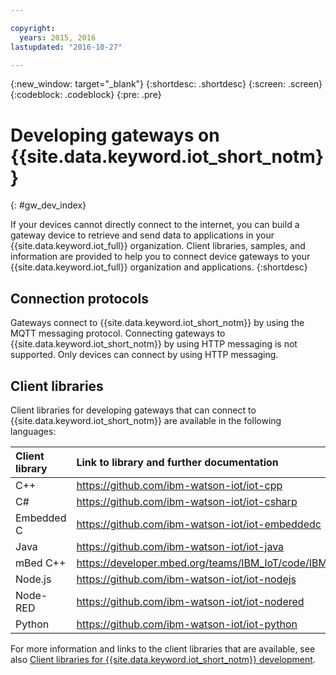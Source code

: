 ```yaml
---

copyright:
  years: 2015, 2016
lastupdated: "2016-10-27"

---
```


{:new_window: target="_blank"}
{:shortdesc: .shortdesc}
{:screen: .screen}
{:codeblock: .codeblock}
{:pre: .pre}

# Developing gateways on {{site.data.keyword.iot_short_notm}}
{: #gw_dev_index}

If your devices cannot directly connect to the internet, you can build a gateway device to retrieve and send data to applications in your {{site.data.keyword.iot_full}} organization. Client libraries, samples, and information are provided to help you to connect device gateways to your {{site.data.keyword.iot_full}} organization and applications.
{:shortdesc}

## Connection protocols
Gateways connect to {{site.data.keyword.iot_short_notm}} by using the MQTT messaging protocol. Connecting gateways to {{site.data.keyword.iot_short_notm}} by using HTTP messaging is not supported. Only devices can connect by using HTTP messaging.

## Client libraries 
Client libraries for developing gateways that can connect to {{site.data.keyword.iot_short_notm}} are available in the following languages:

|Client library |Link to library and further documentation
|:---|:---
|C++| https://github.com/ibm-watson-iot/iot-cpp
|C#| https://github.com/ibm-watson-iot/iot-csharp
|Embedded C| https://github.com/ibm-watson-iot/iot-embeddedc
|Java|https://github.com/ibm-watson-iot/iot-java
|mBed C++|https://developer.mbed.org/teams/IBM_IoT/code/IBMIoTF/
|Node.js|https://github.com/ibm-watson-iot/iot-nodejs
|Node-RED|https://github.com/ibm-watson-iot/iot-nodered
|Python|https://github.com/ibm-watson-iot/iot-python

For more information and links to the client libraries that are available, see also [Client libraries for {{site.data.keyword.iot_short_notm}} development](../iot_platform_client_lib.html).
